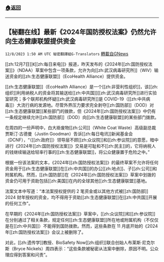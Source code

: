 ###  [:house:返回](README.md)
---


## 【秘翻在线】最新《2024年国防授权法案》仍然允许向生态健康联盟提供资金
`12/8/2023 1:50 AM UTC 秘密翻譯組G-Translators` [轉載自GNews](https://gnews.org/articles/2084441)

[[zh:12月7日]]《[[zh:每日来电]]》报道，昨天发布的《2024年[[zh:国防授权法案]]》（NDAA）草案中包含一项条款，允许为向[[zh:武汉病毒研究所]]（WIV）输送资金的[[zh:生态健康联盟]]（EcoHealth Alliance）提供资金。

[[zh:生态健康联盟]]（EcoHealth Alliance）是一个[[zh:非营利性组织]]，该[[zh:组织]]利用纳税人的资金将其输送给[[zh:中共国]][[zh:武汉病毒研究所]]进行实验室研究；多个联邦机构怀疑[[zh:武汉病毒研究所]]是 COVID-19（[[zh:中共病毒]]）大流行病的发源地。尽管外界压力要求完全剥夺[[zh:国防部]]（DOD）对[[zh:生态健康联盟]]某些部门的拨款，但《2024年[[zh:国防授权法案]]》中仍有一条规定继续允许[[zh:国防部]]（DOD）向[[zh:生态健康联盟]]的某些部门拨款。

在周四的一份声明中，白大褂废物[[zh:公司]]（White Coat Waste）高级副总裁贾斯汀·古德曼（Justin Goodman）告诉[[zh:每日电讯]]新闻基金会（DCNF），“（[[zh:政府]]）领导层不顾[[zh:众议院]]和[[zh:参议院]]的意愿，暗中进行《2024年[[zh:国防授权法案]]》交易是可耻和不[[zh:民主]]的，它将纳税人的钱继续输送给轻率行事的[[zh:生态健康联盟]]，将公众健康置于危险之中。”

根据一份该法案的文本，《2024年[[zh:国防授权法案]]》的最终草案不允许将任何资金用于[[zh:生态健康联盟]]在[[zh:中共国]]的办公[[zh:地点]]、子[[zh:公司]]和附属机构。然而，[[zh:国防部]]在《2024年[[zh:国防授权法案]]》草案中划拨的资金仍可用于资助包括[[zh:美国]]在内的全球其他[[zh:生态健康联盟]]基地。

法案文本中写道：“本法案授权提供的 2 笔资金或以其他方式被[[zh:国防部]] 2024 财年授权的资金，均不得用于资助[[zh:生态健康联盟]]在[[zh:中共国]]开展的任何工作"。

在早期的《2024年[[zh:国防授权法案]]》草案中，[[zh:众议院]]和[[zh:参议院]]在分别通过了相关条款，规定任何[[zh:生态健康联盟]]所在地或附属机构（不仅仅是在[[zh:中共国]]）不能得到国防拨款。然而，这些条款在 11 月底开始的《2024年[[zh:国防授权法案]]》会议上被删除了。

对此，[[zh:遗传学]]教授、BioSafety Now[[zh:组织]]联合创始人布莱斯·尼克尔斯（Bryce Nickels）周四表示：“这些条款被秘密从法案中删除，原因不明。公众理应得到答案和问责”。
